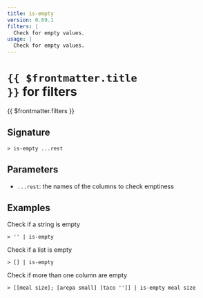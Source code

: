 ```yaml
---
title: is-empty
version: 0.69.1
filters: |
  Check for empty values.
usage: |
  Check for empty values.
---
```


# <code>{{ $frontmatter.title }}</code> for filters

<div class='command-title'>{{ $frontmatter.filters }}</div>

## Signature

```> is-empty ...rest```

## Parameters

 -  `...rest`: the names of the columns to check emptiness

## Examples

Check if a string is empty
```shell
> '' | is-empty
```

Check if a list is empty
```shell
> [] | is-empty
```

Check if more than one column are empty
```shell
> [[meal size]; [arepa small] [taco '']] | is-empty meal size
```
